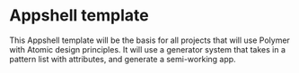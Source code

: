 # Appshell template

This Appshell template will be the basis for all projects that will use Polymer with Atomic design principles. 
It will use a generator system that takes in a pattern list with attributes, and generate a semi-working app.

